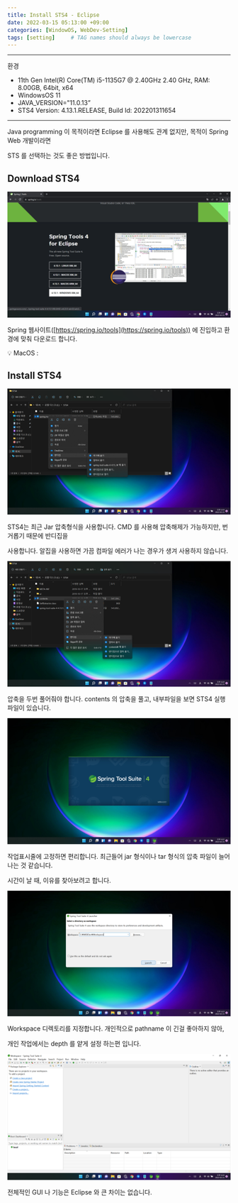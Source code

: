 ```yaml
---
title: Install STS4 - Eclipse
date: 2022-03-15 05:13:00 +09:00
categories: [WindowOS, WebDev-Setting]
tags: [setting]     # TAG names should always be lowercase
---
```


---

환경

- 11th Gen Intel(R) Core(TM) i5-1135G7 @ 2.40GHz   2.40 GHz, RAM: 8.00GB, 64bit, x64
- WindowsOS 11
- JAVA_VERSION="11.0.13”
- STS4 Version: 4.13.1.RELEASE, Build Id: 202201311654

---

Java programming 이 목적이라면 Eclipse 를 사용해도 관계 없지만, 목적이 Spring Web 개발이라면

STS 를 선택하는 것도 좋은 방법입니다. 

## Download STS4

![3.png](/Post_img/WindowOS/Install%20STS4/3.png)

Spring 웹사이트([https://spring.io/tools](https://spring.io/tools)) 에 진입하고 환경에 맞춰 다운로드 합니다.

💡 MacOS :

## Install STS4

![5.png](/Post_img/WindowOS/Install%20STS4/5.png)

STS4는 최근 Jar 압축형식을 사용합니다. CMD 를 사용해 압축해제가 가능하지만, 번거롭기 때문에 반디집을 

사용합니다. 알집을 사용하면 가끔 컴파일 에러가 나는 경우가 생겨 사용하지 않습니다.

![6.png](/Post_img/WindowOS/Install%20STS4/6.png)

압축을 두번 풀어줘야 합니다. contents 의 압축을 풀고, 내부파일을 보면 STS4 실행 파일이 있습니다.

![10.png](/Post_img/WindowOS/Install%20STS4/10.png)

작업표시줄에 고정하면 편리합니다. 최근들어 jar 형식이나 tar 형식의 압축 파일이 늘어나는 것 같습니다.

시간이 날 때, 이유를 찾아보려고 합니다.

![11.png](/Post_img/WindowOS/Install%20STS4/11.png)

Workspace 디렉토리를 지정합니다. 개인적으로 pathname 이 긴걸 좋아하지 않아, 

개인 작업에서는 depth 를 얕게 설정 하는편 입니다.

![12.png](/Post_img/WindowOS/Install%20STS4/12.png)

전체적인 GUI 나 기능은 Eclipse 와 큰 차이는 없습니다.